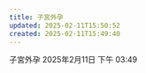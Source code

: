 ```yaml
---
title: 子宮外孕
updated: 2025-02-11T15:50:52
created: 2025-02-11T15:49:40
---
```


子宮外孕
2025年2月11日
下午 03:49
